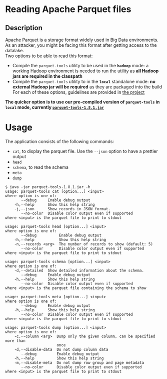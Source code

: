 Reading Apache Parquet files
============================

Description
-----------
Apache Parquet is a storage format widely used in Big Data environments.  
As an attacker, you might be facing this format after getting access to the datalake.  
Two options to be able to read this format:
* Compile the `parquet-tools` utility to be used in the **`hadoop`** mode: a working Hadoop environment is needed to run the utility as **all Hadoop jars are required in the classpath**
* Compile the `parquet-tools` utility to in the **`local`** standalone mode: **no external Hadoop jar will be required** as they are packaged into the build  
For each of these options, guidelines are provided in [the project](https://github.com/apache/parquet-mr/tree/master/parquet-tools)

**The quicker option is to use our pre-compiled version of `parquet-tools` in `local` mode, currently [`parquet-tools-1.8.1.jar`](parquet-tools-1.8.1.jar)**

Usage
=====
The application consists of the following commands:
* `cat`, to display the parquet file. Use the `--json` option to have a prettier output
* `head`
* `schema`, to read the schema
* `meta`
* `dump`
```
$ java -jar parquet-tools-1.8.1.jar -h
usage: parquet-tools cat [option...] <input>
where option is one of:
       --debug     Enable debug output
    -h,--help      Show this help string
    -j,--json      Show records in JSON format.
       --no-color  Disable color output even if supported
where <input> is the parquet file to print to stdout

usage: parquet-tools head [option...] <input>
where option is one of:
       --debug          Enable debug output
    -h,--help           Show this help string
    -n,--records <arg>  The number of records to show (default: 5)
       --no-color       Disable color output even if supported
where <input> is the parquet file to print to stdout

usage: parquet-tools schema [option...] <input>
where option is one of:
    -d,--detailed  Show detailed information about the schema.
       --debug     Enable debug output
    -h,--help      Show this help string
       --no-color  Disable color output even if supported
where <input> is the parquet file containing the schema to show

usage: parquet-tools meta [option...] <input>
where option is one of:
       --debug     Enable debug output
    -h,--help      Show this help string
       --no-color  Disable color output even if supported
where <input> is the parquet file to print to stdout

usage: parquet-tools dump [option...] <input>
where option is one of:
    -c,--column <arg>  Dump only the given column, can be specified more than
                       once
    -d,--disable-data  Do not dump column data
       --debug         Enable debug output
    -h,--help          Show this help string
    -m,--disable-meta  Do not dump row group and page metadata
       --no-color      Disable color output even if supported
where <input> is the parquet file to print to stdout
```
